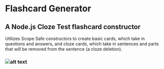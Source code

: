 # Flashcard Generator

## A Node.js Cloze Test flashcard constructor

Utilizes Scope Safe constructors to create basic cards, which take in questions and answers, and cloze cards, which take in sentences and parts that will be removed from the sentence (a cloze deletion). 

### ![alt text](https://user-images.githubusercontent.com/29578027/32649131-24557f74-c5b6-11e7-9653-b1c21babb452.PNG)
